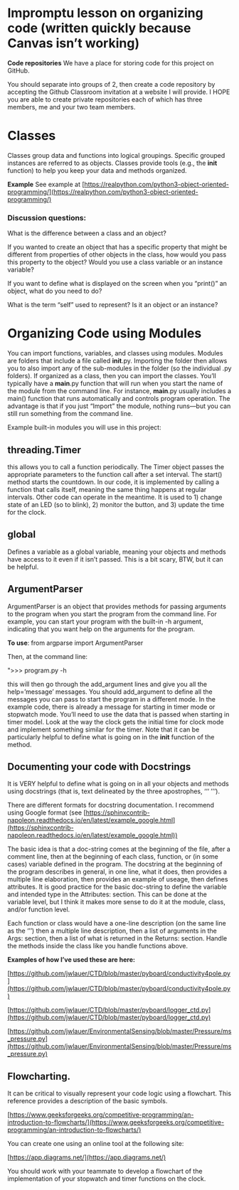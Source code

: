 # **Impromptu lesson on organizing code (written quickly because Canvas isn’t working)**

**Code repositories**  We have a place for storing code for this project on GitHub.

You should separate into groups of 2, then create a code repository by accepting the Github Classroom invitation at a website I will provide.  I HOPE you are able to create private repositories each of which has three members, me and your two team members.

# Classes

Classes group data and functions into logical groupings. Specific grouped instances are referred to as objects.  Classes provide tools (e.g., the __init__ function) to help you keep your data and methods organized.

**Example**  See example at [https://realpython.com/python3-object-oriented-programming/](https://realpython.com/python3-object-oriented-programming/)

### Discussion questions:

What is the difference between a class and an object?

If you wanted to create an object that has a specific property that might be different from properties of other objects in the class, how would you pass this property to the object?  Would you use a class variable or an instance variable?

If you want to define what is displayed on the screen when you “print()” an object, what do you need to do?

What is the term “self” used to represent?  Is it an object or an instance?  

# Organizing Code using Modules

You can import functions, variables, and classes using modules.  Modules are folders that include a file called __init__.py.  Importing the folder then allows you to also import any of the sub-modules in the folder (so the individual .py folders).  If organized as a class, then you can import the classes. You’ll typically have a __main__.py function that will run when you start the name of the module from the command line.  For instance, __main__.py usually includes a main() function that runs automatically and controls program operation.  The advantage is that if you just “Import” the module, nothing runs—but you can still run something from the command line.

Example built-in modules you will use in this project:

## threading.Timer

this allows you to call a function periodically. The Timer object passes the appropriate parameters to the function call after a set interval.  The start() method starts the countdown. In our code, it is implemented by calling a function that calls itself, meaning the same thing happens at regular intervals. Other code can operate in the meantime.  It is used to 1) change state of an LED (so to blink), 2) monitor the button, and 3) update the time for the clock.

## global
Defines a variable as a global variable, meaning your objects and methods have access to it even if it isn’t passed. This is a bit scary, BTW, but it can be helpful.

## ArgumentParser

ArgumentParser is an object that provides methods for passing arguments to the program when you start the program from the command line.  For example, you can start your program with the built-in -h argument, indicating that you want help on the arguments for the program.

**To use**: from argparse import ArgumentParser

Then, at the command line:

">>> program.py -h

this will then go through the add_argument lines and give you all the help=’message’ messages.  You should add_argument to define all the messages you can pass to start the program in a different mode.  In the example code, there is already a message for starting in timer mode or stopwatch mode.  You’ll need to use the data that is passed when starting in timer model.  Look at the way the clock gets the initial time for clock mode and implement something similar for the timer. Note that it can be particularly helpful to define what is going on in the __init__ function of the method.

## Documenting your code with Docstrings

It is VERY helpful to define what is going on in all your objects and methods using docstrings (that is, text delineated by the three apostrophes, ‘‘‘ ’’’).

There are different formats for docstring documentation.  I recommend using Google format (see [https://sphinxcontrib-napoleon.readthedocs.io/en/latest/example_google.html](https://sphinxcontrib-napoleon.readthedocs.io/en/latest/example_google.html))

The basic idea is that a doc-string comes at the beginning of the file, after a comment line, then at the beginning of each class, function, or (in some cases) variable defined in the program. The docstring at the beginning of the program describes in general, in one line, what it does, then provides a multiple line elaboration, then provides an example of useage, then defines attributes.  It is good practice for the basic doc-string to define the variable and intended type in the Attributes: section.  This can be done at the variable level, but I think it makes more sense to do it at the module, class, and/or function level.

Each function or class would have a one-line description (on the same line as the ‘’’) then a multiple line description, then a list of arguments in the Args: section, then a list of what is returned in the Returns: section.  Handle the methods inside the class like you handle functions above.

**Examples of how I’ve used these are here:**

[https://github.com/jwlauer/CTD/blob/master/pyboard/conductivity4pole.py](https://github.com/jwlauer/CTD/blob/master/pyboard/conductivity4pole.py)

[https://github.com/jwlauer/CTD/blob/master/pyboard/logger_ctd.py](https://github.com/jwlauer/CTD/blob/master/pyboard/logger_ctd.py)

[https://github.com/jwlauer/EnvironmentalSensing/blob/master/Pressure/ms_pressure.py](https://github.com/jwlauer/EnvironmentalSensing/blob/master/Pressure/ms_pressure.py)

## Flowcharting.

It can be critical to visually represent your code logic using a flowchart.  This reference provides a description of the basic symbols.

[https://www.geeksforgeeks.org/competitive-programming/an-introduction-to-flowcharts/](https://www.geeksforgeeks.org/competitive-programming/an-introduction-to-flowcharts/)

You can create one using an online tool at the following site:

[https://app.diagrams.net/](https://app.diagrams.net/)

You should work with your teammate to develop a flowchart of the implementation of your stopwatch and timer functions on the clock.
